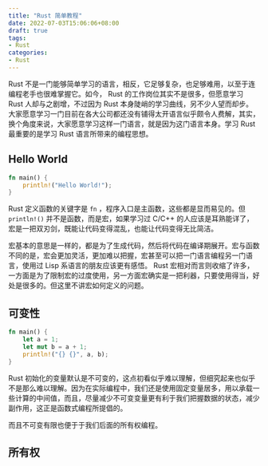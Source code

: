 ```yaml
---
title: "Rust 简单教程"
date: 2022-07-03T15:06:06+08:00
draft: true
tags:
- Rust
categories:
- Rust
---
```


Rust 不是一门能够简单学习的语言，相反，它足够复杂，也足够难用，以至于连编程老手也很难掌握它。如今， Rust 的工作岗位其实不是很多，但愿意学习 Rust 人却与之剧增，不过因为 Rust 本身陡峭的学习曲线，另不少人望而却步。大家愿意学习一门目前在各大公司都还没有铺得太开语言似乎颇令人费解，其实，换个角度来说，大家愿意学习这样一门语言，就是因为这门语言本身。学习 Rust 最重要的是学习 Rust 语言所带来的编程思想。

## Hello World

```rust
fn main() {
    println!("Hello World!");
}
```

Rust 定义函数的关键字是 `fn` ，程序入口是主函数，这些都是显而易见的。但 `println!()` 并不是函数，而是宏，如果学习过 C/C++ 的人应该是耳熟能详了，宏是一把双刃剑，既能让代码变得混乱，也能让代码变得无比简洁。

宏基本的意思是一样的，都是为了生成代码，然后将代码在编译期展开。宏与函数不同的是，宏会更加灵活，更加难以把握，宏甚至可以把一门语言编程另一门语言，使用过 Lisp 系语言的朋友应该更有感悟。 Rust 宏相对而言则收缩了许多，一方面是为了限制宏的过度使用，另一方面宏确实是一把利器，只要使用得当，好处是很多的。但这里不讲宏如何定义的问题。

## 可变性

```rust
fn main() {
    let a = 1;
    let mut b = a + 1;
    println!("{} {}", a, b);
}
```

Rust 初始化的变量默认是不可变的，这点初看似乎难以理解，但细究起来也似乎不是那么难以理解。因为在实际编程中，我们还是使用固定变量居多，用以承载一些计算的中间值，而且，尽量减少不可变变量更有利于我们把握数据的状态，减少副作用，这正是函数式编程所提倡的。

而且不可变有限也便于于我们后面的所有权编程。

## 所有权


